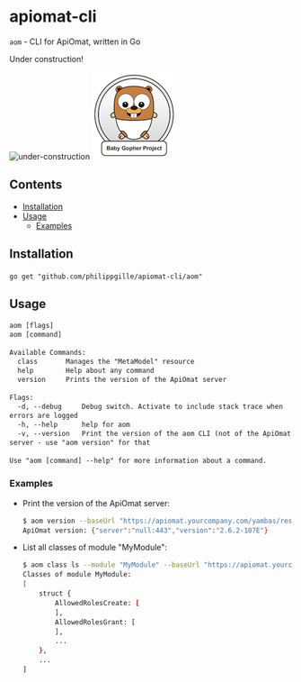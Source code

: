 # apiomat-cli

`aom` - CLI for ApiOmat, written in Go

Under construction!

<img src="https://octodex.github.com/images/constructocat2.jpg" alt="under-construction" width="150"/> [![baby-gopher](https://raw.githubusercontent.com/drnic/babygopher-site/gh-pages/images/babygopher-badge.png)](http://www.babygopher.org)

## Contents

- [Installation](#installation)
- [Usage](#usage)
    - [Examples](#examples)

## Installation

`go get "github.com/philippgille/apiomat-cli/aom"`

## Usage

```
aom [flags]
aom [command]

Available Commands:
  class       Manages the "MetaModel" resource
  help        Help about any command
  version     Prints the version of the ApiOmat server

Flags:
  -d, --debug     Debug switch. Activate to include stack trace when errors are logged
  -h, --help      help for aom
  -v, --version   Print the version of the aom CLI (not of the ApiOmat server - use "aom version" for that

Use "aom [command] --help" for more information about a command.
```

### Examples

- Print the version of the ApiOmat server:
    ```bash
    $ aom version --baseUrl "https://apiomat.yourcompany.com/yambas/rest"
    ApiOmat version: {"server":"null:443","version":"2.6.2-107E"}
    ```
- List all classes of module "MyModule":
    ```bash
    $ aom class ls --module "MyModule" --baseUrl "https://apiomat.yourcompany.com/yambas/rest" --username "john" --password "secret"
    Classes of module MyModule:
    [
        struct {
            AllowedRolesCreate: [
            ],
            AllowedRolesGrant: [
            ],
            ...
        },
        ...
    ]
    ```
